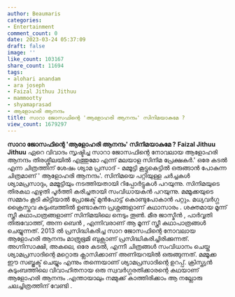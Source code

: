 ```yaml
---
author: Beaumaris
categories:
- Entertainment
comment_count: 0
date: 2023-03-24 05:37:09
draft: false
image: ''
like_count: 103167
share_count: 11694
tags:
- alohari anandam
- ara joseph
- Faizal Jithuu Jithuu
- mammootty
- shyamaprasad
- ആളോഹരി ആനന്ദം
title: സാറാ ജോസഫിന്റെ 'ആളോഹരി ആനന്ദം' സിനിമയാകുമേ ?
view_count: 1679297
---
```


**സാറാ ജോസഫിന്റെ 'ആളോഹരി ആനന്ദം' സിനിമയാകുമേ ?** **Faizal Jithuu Jithuu** ഏറെ വിവാദം സൃഷ്ടിച്ച സാറാ ജോസഫിന്റെ നോവലായ ആളോഹരി ആനന്ദം തിരശ്ശീലയിൽ എത്തുമോ എന്ന് മലയാള സിനിമ പ്രേക്ഷകർ.' ഒരേ കടൽ എന്ന ചിത്രത്തിന് ശേഷം ശ്യാമ പ്രസാദ് - മമ്മൂട്ടി കൂട്ടുകെട്ടിൽ ഒരുങ്ങാൻ പോകുന്ന ചിത്രമാണ് ' ആളോഹരി ആനന്ദം'. സിനിമയെ പറ്റിയുള്ള ചർച്ചകൾ ശ്യാമപ്രസാദും, മമ്മൂട്ടിയും നടത്തിയതായി റിപ്പോർട്ടുകൾ പറയുന്നു. സിനിമയുടെ തിരകഥ എഴുതി പൂർത്തി കരിച്ചതായി സംവിധായകൻ പറയുന്നു. മമ്മൂക്കയുടെ സമ്മദം കൂടി കിട്ടിയാൽ പ്രോജക്ട് മുൻപോട്ട് കൊണ്ടുപോകാൻ പറ്റും. മധ്യവർഗ്ഗ ക്രൈസ്തവ കുടുംബത്തിൽ ഉണ്ടാകുന്ന പ്രശ്നങ്ങളാണ് കഥാസാരം . ശക്തമായ മൂന്ന് സ്ത്രീ കഥാപാത്രങ്ങളാണ് സിനിമയിലെ നെടും തൂൺ. മീര ജാസ്മീൻ , പാർവ്വതി തിരുവോത്ത്, അന്ന ബെൻ , എന്നിവരാണ് ആ മൂന്ന് സ്ത്രീ കഥാപാത്രങ്ങൾ ചെയ്യുന്നത്. 2013 ൽ പ്രസിദ്ധികരിച്ച സാറ ജോസഫിന്റെ നോവലായ ആളോഹരി ആനന്ദം മാത്രുഭൂമി ബുക്സാണ് പ്രസിദ്ധികരിച്ചിരിക്കുന്നത്. അഗ്നിസാക്ഷി, അകലെ, ഒരേ കടൽ, എന്നീ ചിത്രങ്ങൾ സംവിധാനം ചെയ്ത ശ്യാമപ്രസാദിന്റെ മറ്റൊരു ക്ലാസിക്കാണ് അണിയറയിൽ ഒരുങ്ങുന്നത്. മമ്മൂക്ക ഈ സബ്ജക്ട് ചെയ്യും എന്നും തന്നെയാണ് ശ്യാമപ്രസാദിന്റെ ഉറപ്പ്. ക്രിസ്ത്യൻ കുടുംബത്തിലെ വിവാഹിതനായ ഒരു സ്വവർഗ്ഗരതിക്കാരന്റെ കഥയാണ് ആളോഹരി ആനന്ദം .എന്തായാലും നമ്മുക്ക് കാത്തിരിക്കാം ആ നല്ലോരു ചലച്ചിത്രത്തിന് വേണ്ടി .